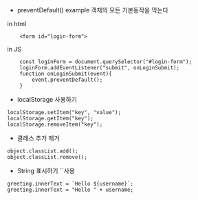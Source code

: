 + preventDefault() example 객체의 모든 기본동작을 막는다

in html
```
	<form id="login-form">
```
in JS
```
	const loginForm = document.querySelector("#login-form");
	loginForm.addEventListener("submit", onLoginSubmit);
	function onLoginSubmit(event){
		event.preventDefault();
	}
```

+ localStorage 사용하기
```
localStorage.setItem("key", "value");
localStorage.getItem("key");
localStorage.removeItem("key");
```
+ 클래스 추가 제거
```
object.classList.add();
object.classList.remove();
```

+ String 표시하기 ``사용
```
greeting.innerText = `Hello ${username}`;
greeting.innerText = "Hello " + username;
```

